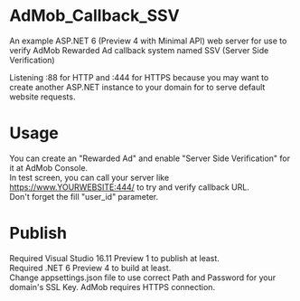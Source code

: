 # AdMob_Callback_SSV
An example ASP.NET 6 (Preview 4 with Minimal API) web server for use to verify AdMob Rewarded Ad callback system named SSV (Server Side Verification)

Listening :88 for HTTP and :444 for HTTPS because you may want to create another ASP.NET instance to your domain for to serve default website requests.

# Usage
You can create an "Rewarded Ad" and enable "Server Side Verification" for it at AdMob Console.
</br>
In test screen, you can call your server like https://www.YOURWEBSITE:444/ to try and verify callback URL.
</br>
Don't forget the fill "user_id" parameter.

# Publish
Required Visual Studio 16.11 Preview 1 to publish at least.
</br>
Required .NET 6 Preview 4 to build at least.
</br>
Change appsettings.json file to use correct Path and Password for your domain's SSL Key. AdMob requires HTTPS connection.
